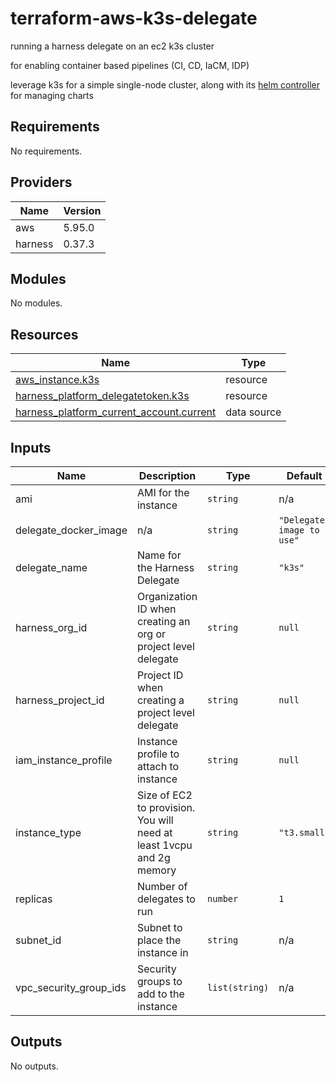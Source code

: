 # terraform-aws-k3s-delegate

running a harness delegate on an ec2 k3s cluster

for enabling container based pipelines (CI, CD, IaCM, IDP)

leverage k3s for a simple single-node cluster, along with its [helm controller](https://github.com/k3s-io/helm-controller) for managing charts

## Requirements

No requirements.

## Providers

| Name | Version |
|------|---------|
| aws | 5.95.0 |
| harness | 0.37.3 |

## Modules

No modules.

## Resources

| Name | Type |
|------|------|
| [aws_instance.k3s](https://registry.terraform.io/providers/hashicorp/aws/latest/docs/resources/instance) | resource |
| [harness_platform_delegatetoken.k3s](https://registry.terraform.io/providers/harness/harness/latest/docs/resources/platform_delegatetoken) | resource |
| [harness_platform_current_account.current](https://registry.terraform.io/providers/harness/harness/latest/docs/data-sources/platform_current_account) | data source |

## Inputs

| Name | Description | Type | Default | Required |
|------|-------------|------|---------|:--------:|
| ami | AMI for the instance | `string` | n/a | yes |
| delegate\_docker\_image | n/a | `string` | `"Delegate image to use"` | no |
| delegate\_name | Name for the Harness Delegate | `string` | `"k3s"` | no |
| harness\_org\_id | Organization ID when creating an org or project level delegate | `string` | `null` | no |
| harness\_project\_id | Project ID when creating a project level delegate | `string` | `null` | no |
| iam\_instance\_profile | Instance profile to attach to instance | `string` | `null` | no |
| instance\_type | Size of EC2 to provision. You will need at least 1vcpu and 2g memory | `string` | `"t3.small"` | no |
| replicas | Number of delegates to run | `number` | `1` | no |
| subnet\_id | Subnet to place the instance in | `string` | n/a | yes |
| vpc\_security\_group\_ids | Security groups to add to the instance | `list(string)` | n/a | yes |

## Outputs

No outputs.

